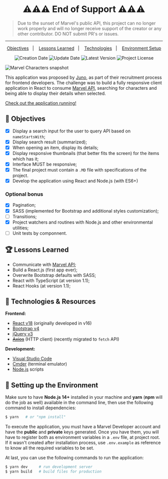 <h1 align="center">
  ⚠️⚠️⚠️ End of Support ⚠️⚠️⚠️
</h1>

> Due to the sunset of Marvel's public API, this project can no longer work properly and will no longer receive support of the creator or any other contributor. DO NOT submit PR's or issues.

---

<p align="center">
  <a href="#pencil-objectives">Objectives</a>&nbsp;&nbsp;&nbsp;|&nbsp;&nbsp;&nbsp;
  <a href="#trophy-lessons-learned">Lessons Learned</a>&nbsp;&nbsp;&nbsp;|&nbsp;&nbsp;&nbsp;
  <a href="#rocket-technologies--resources">Technologies</a>&nbsp;&nbsp;&nbsp;|&nbsp;&nbsp;&nbsp;
  <a href="#hammer-setting-up-the-environment">Environment Setup</a>
</p>

<p align="center">
  <img src="https://img.shields.io/static/v1?labelColor=000000&color=ed1d24&label=created%20at&message=july%202019" alt="Creation Date" />

  <img src="https://img.shields.io/github/last-commit/juliolmuller/marvel-characters?label=updated%20at&labelColor=000000&color=ed1d24" alt="Update Date" />

  <img src="https://img.shields.io/github/v/tag/juliolmuller/marvel-characters?label=latest%20version&labelColor=000000&color=ed1d24" alt="Latest Version" />

  <img src="https://img.shields.io/github/license/juliolmuller/marvel-characters?labelColor=000000&color=ed1d24" alt="Project License" />
</p>

![Marvel Characters snapshot](https://user-images.githubusercontent.com/44725817/212805617-c7275a07-4b7e-4eb8-a74c-a2eb6a46043c.png)

This application was proposed by [Juno](https://www.juno.com.br/), as part of their recruitment process for frontend developers. The challenge was to build a fully responsive client application in React to consume [Marvel API](https://developer.marvel.com/docs#!/public/getCreatorCollection_get_0), searching for characters and being able to display their details when selected.

[Check out the application running!](https://the-marvel-characters.vercel.app/)

## :pencil: Objectives

- [x] Display a search input for the user to query API based on  `nameStartsWith`;
- [x] Display search result (summarized);
- [x] When opening an item, display its details;
- [x] Display responsive thumbnails (that better fits the screen) for the items which has it;
- [x] Interface MUST be responsive;
- [x] The final project must contain a `.MD` file with specifications of the project.
- [x] Develop the application using React and Node.js (with ES6+)

### Optional bonus

- [x] Pagination;
- [x] SASS (implemented for Bootstrap and additional styles customization);
- [ ] Transitions;
- [x] Project watchers and routines with Node.js and other environmental utilities;
- [ ] Unit tests by componnent.

## :trophy: Lessons Learned

- Communicate with [Marvel API](https://developer.marvel.com/);
- Build a React.js (first app ever);
- Overwrite Bootstrap defaults with SASS;
- React with TypeScript (at version 1.1);
- React Hooks (at version 1.1);

## :rocket: Technologies & Resources

**Frontend:**
- [React v18](https://reactjs.org) (originally developed in v16)
- [Bootstrap v4](https://getbootstrap.com/)
- [jQuery v3](https://jquery.com/)
- [~~Axios~~](https://github.com/axios/axios) (HTTP client) (recently migrated to `fetch` API)

**Development:**
- [Visual Studio Code](https://code.visualstudio.com/)
- [Cmder](https://cmder.net/) (terminal emulator)
- [Node.js](https://nodejs.org/en/) scripts

## :hammer: Setting up the Environment

Make sure to have **Node.js 14+** installed in your machine and **yarn** (**npm** will do the job as well) available in the command line, then use the following command to install dependencies:

```bash
$ yarn   # or "npm install"
```

To execute the application, you must have a Marvel Developer account and have the **public** and **private** keys generated. Once you have them, you will have to register both as environment variables in a `.env` file, at project root. If it wasn't created after installation process, use `.env.example` as reference to know all the required variables to be set.

At last, you can use the following commands to run the application:

```bash
$ yarn dev     # run development server
$ yarn build   # build files for production
```
